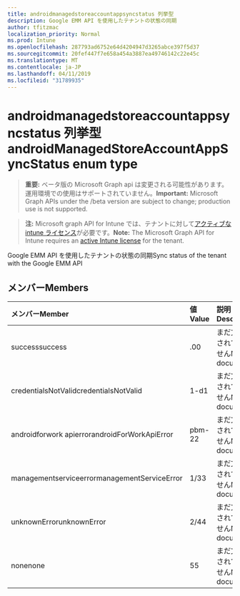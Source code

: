 ```yaml
---
title: androidmanagedstoreaccountappsyncstatus 列挙型
description: Google EMM API を使用したテナントの状態の同期
author: tfitzmac
localization_priority: Normal
ms.prod: Intune
ms.openlocfilehash: 287793ad6752e64d4204947d3265abce397f5d37
ms.sourcegitcommit: 20fef447f7e658a454a3887ea49746142c22e45c
ms.translationtype: MT
ms.contentlocale: ja-JP
ms.lasthandoff: 04/11/2019
ms.locfileid: "31789935"
---
```

# <a name="androidmanagedstoreaccountappsyncstatus-enum-type"></a><span data-ttu-id="633c7-103">androidmanagedstoreaccountappsyncstatus 列挙型</span><span class="sxs-lookup"><span data-stu-id="633c7-103">androidManagedStoreAccountAppSyncStatus enum type</span></span>

> <span data-ttu-id="633c7-104">**重要:** ベータ版の Microsoft Graph api は変更される可能性があります。運用環境での使用はサポートされていません。</span><span class="sxs-lookup"><span data-stu-id="633c7-104">**Important:** Microsoft Graph APIs under the /beta version are subject to change; production use is not supported.</span></span>

> <span data-ttu-id="633c7-105">**注:** Microsoft graph API for Intune では、テナントに対して[アクティブな intune ライセンス](https://go.microsoft.com/fwlink/?linkid=839381)が必要です。</span><span class="sxs-lookup"><span data-stu-id="633c7-105">**Note:** The Microsoft Graph API for Intune requires an [active Intune license](https://go.microsoft.com/fwlink/?linkid=839381) for the tenant.</span></span>

<span data-ttu-id="633c7-106">Google EMM API を使用したテナントの状態の同期</span><span class="sxs-lookup"><span data-stu-id="633c7-106">Sync status of the tenant with the Google EMM API</span></span>

## <a name="members"></a><span data-ttu-id="633c7-107">メンバー</span><span class="sxs-lookup"><span data-stu-id="633c7-107">Members</span></span>
|<span data-ttu-id="633c7-108">メンバー</span><span class="sxs-lookup"><span data-stu-id="633c7-108">Member</span></span>|<span data-ttu-id="633c7-109">値</span><span class="sxs-lookup"><span data-stu-id="633c7-109">Value</span></span>|<span data-ttu-id="633c7-110">説明</span><span class="sxs-lookup"><span data-stu-id="633c7-110">Description</span></span>|
|:---|:---|:---|
|<span data-ttu-id="633c7-111">success</span><span class="sxs-lookup"><span data-stu-id="633c7-111">success</span></span>|<span data-ttu-id="633c7-112">.0</span><span class="sxs-lookup"><span data-stu-id="633c7-112">0</span></span>|<span data-ttu-id="633c7-113">まだ文書化されていません</span><span class="sxs-lookup"><span data-stu-id="633c7-113">Not yet documented</span></span>|
|<span data-ttu-id="633c7-114">credentialsNotValid</span><span class="sxs-lookup"><span data-stu-id="633c7-114">credentialsNotValid</span></span>|<span data-ttu-id="633c7-115">1-d</span><span class="sxs-lookup"><span data-stu-id="633c7-115">1</span></span>|<span data-ttu-id="633c7-116">まだ文書化されていません</span><span class="sxs-lookup"><span data-stu-id="633c7-116">Not yet documented</span></span>|
|<span data-ttu-id="633c7-117">androidforwork apierror</span><span class="sxs-lookup"><span data-stu-id="633c7-117">androidForWorkApiError</span></span>|<span data-ttu-id="633c7-118">pbm-2</span><span class="sxs-lookup"><span data-stu-id="633c7-118">2</span></span>|<span data-ttu-id="633c7-119">まだ文書化されていません</span><span class="sxs-lookup"><span data-stu-id="633c7-119">Not yet documented</span></span>|
|<span data-ttu-id="633c7-120">managementserviceerror</span><span class="sxs-lookup"><span data-stu-id="633c7-120">managementServiceError</span></span>|<span data-ttu-id="633c7-121">1/3</span><span class="sxs-lookup"><span data-stu-id="633c7-121">3</span></span>|<span data-ttu-id="633c7-122">まだ文書化されていません</span><span class="sxs-lookup"><span data-stu-id="633c7-122">Not yet documented</span></span>|
|<span data-ttu-id="633c7-123">unknownError</span><span class="sxs-lookup"><span data-stu-id="633c7-123">unknownError</span></span>|<span data-ttu-id="633c7-124">2/4</span><span class="sxs-lookup"><span data-stu-id="633c7-124">4</span></span>|<span data-ttu-id="633c7-125">まだ文書化されていません</span><span class="sxs-lookup"><span data-stu-id="633c7-125">Not yet documented</span></span>|
|<span data-ttu-id="633c7-126">none</span><span class="sxs-lookup"><span data-stu-id="633c7-126">none</span></span>|<span data-ttu-id="633c7-127">5</span><span class="sxs-lookup"><span data-stu-id="633c7-127">5</span></span>|<span data-ttu-id="633c7-128">まだ文書化されていません</span><span class="sxs-lookup"><span data-stu-id="633c7-128">Not yet documented</span></span>|






